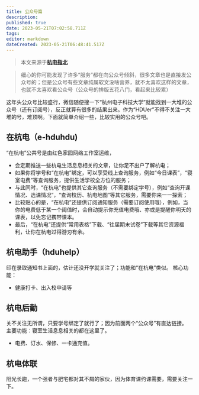 ```yaml
---
title: 公众号篇
description:
published: true
date: 2023-05-21T07:02:58.711Z
tags:
editor: markdown
dateCreated: 2023-05-21T06:48:41.517Z
---
```


> 本文来源于[**杭电指北**](https://www.yuque.com/hduer/guide)

> 细心的你可能发现了许多“服务”都在向公众号倾斜，很多文章也是直接发公众号的；但是公众号有些文章纯属软文没啥营养，就不太喜欢这样的文章，也就不太喜欢看公众号（公众号的排版五花八门，看起来比较累）


这年头公众号比较盛行，微信随便搜一下“杭州电子科技大学”就能找到一大堆的公众号（还有订阅号），反正就算有很多的结果出来。作为“HDUer”不得不关注一大堆的号，难顶啊。下面就简单介绍一些，比较实用的公众号吧。

## 在杭电（e-hduhdu)

“在杭电”公共号是由红色家园网络工作室运维，

- 会定期推送一些杭电生活息息相关的文章，让你足不出户了解杭电；
- 如果你将学号和“在杭电”绑定，可以享受线上查询服务，例如“今日课表”，“寝室电费”等查询服务，提供生活学校全方位的服务；
- 与此同时，“在杭电”也提供其它查询服务（不需要绑定学号），例如“查询开课情况、选课情况”，“查询校历、杭电地图”等其它服务，需要你来一一探索；
- 比较贴心的是，“在杭电”还提供订阅通知服务（需要订阅使用哦），例如，当你的电费低于某一个阈值时，会自动提示你充值电费哦、亦或是提醒你明天的课表，以免忘记携带课本。
- 最后，“在杭电”还提供“常用表格”下载、“往届期末试卷”下载等其它资源福利，让你在杭电过得游刃有余。

## 杭电助手（hduhelp）

印在录取通知书上面的，估计还没开学就关注了；功能和“在杭电”类似。
核心功能：

- 健康打卡、出入校申请等

## 杭电后勤

关不关注无所谓，只要学号绑定了就行了；因为前面两个“公众号”有直达链接。
主要功能：寝室生活息息相关的都在这里了。

- 电费、订水、保修、一卡通充值。

## 杭电体联

阳光长跑，一个强者与肥宅都对其不屑的家伙，因为体育课约课需要，需要关注一下。
